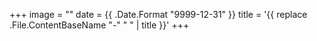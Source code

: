 +++
image = ""
date = {{ .Date.Format "9999-12-31" }}
title = '{{ replace .File.ContentBaseName "-" " " | title }}'
+++

